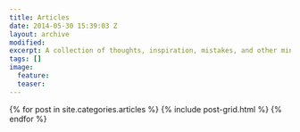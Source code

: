 ```yaml
---
title: Articles
date: 2014-05-30 15:39:03 Z
layout: archive
modified: 
excerpt: A collection of thoughts, inspiration, mistakes, and other minutia.
tags: []
image:
  feature: 
  teaser: 
---
```


<div class="tiles">
{% for post in site.categories.articles %}
  {% include post-grid.html %}
{% endfor %}
</div><!-- /.tiles -->